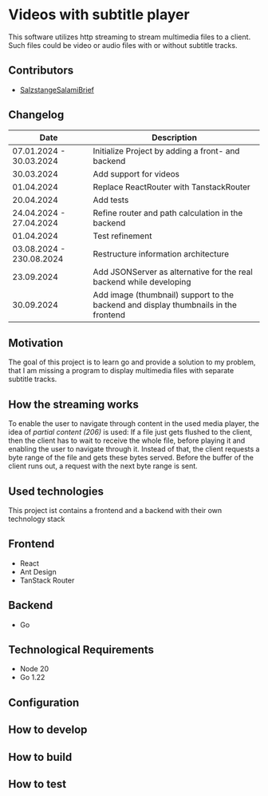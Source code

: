 # Videos with subtitle player

This software utilizes http streaming to stream multimedia files to a client.
Such files could be video or audio files with or without subtitle tracks.

## Contributors

- [SalzstangeSalamiBrief](https://github.com/SalzstangeSalamiBrief)

## Changelog

| Date                     | Description                                                                         |
| ------------------------ | ----------------------------------------------------------------------------------- |
| 07.01.2024 - 30.03.2024  | Initialize Project by adding a front- and backend                                   |
| 30.03.2024               | Add support for videos                                                              |
| 01.04.2024               | Replace ReactRouter with TanstackRouter                                             |
| 20.04.2024               | Add tests                                                                           |
| 24.04.2024 - 27.04.2024  | Refine router and path calculation in the backend                                   |
| 01.04.2024               | Test refinement                                                                     |
| 03.08.2024 - 230.08.2024 | Restructure information architecture                                                |
| 23.09.2024               | Add JSONServer as alternative for the real backend while developing                 |
| 30.09.2024               | Add image (thumbnail) support to the backend and display thumbnails in the frontend |

## Motivation

The goal of this project is to learn go and provide a solution to my problem, that I am missing a program to display multimedia files with separate subtitle tracks.

## How the streaming works

To enable the user to navigate through content in the used media player, the idea of _partial content (206)_ is used:
If a file just gets flushed to the client, then the client has to wait to receive the whole file, before playing it and enabling the user to navigate through it.
Instead of that, the client requests a byte range of the file and gets these bytes served.
Before the buffer of the client runs out, a request with the next byte range is sent.

## Used technologies

This project ist contains a frontend and a backend with their own technology stack

## Frontend

- React
- Ant Design
- TanStack Router

## Backend

- Go

## Technological Requirements

- Node 20
- Go 1.22

## Configuration

## How to develop

## How to build

## How to test
